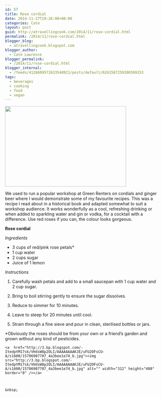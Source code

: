 ```yaml
---
id: 57
title: Rose cordial
date: 2014-11-27T19:26:00+00:00
categories: Cate
layout: post
guid: http://atravellingcook.com/2014/11/rose-cordial.html
permalink: /2014/11/rose-cordial.html
blogger_blog:
  - atravellingcook.blogspot.com
blogger_author:
  - Cate Lawrence
blogger_permalink:
  - /2014/11/rose-cordial.html
blogger_internal:
  - /feeds/4126609572633548921/posts/default/6261567259208369153
tags:
  - beverages
  - cooking
  - food
  - vegan
---
```


  <a  href="http://3.bp.blogspot.com/-azc2h814nPE/VHdOzgcjjxI/AAAAAAAAKIY/fkF1emB1wFY/s1600/15704620540_f309a02511_b.jpg"><img src="http://3.bp.blogspot.com/-azc2h814nPE/VHdOzgcjjxI/AAAAAAAAKIY/fkF1emB1wFY/s1600/15704620540_f309a02511_b.jpg" alt="" width="400" height="266" border="0" /></a>








We used to run a popular workshop at Green Renters on cordials and ginger beer where I would demonstrate some of my favourite recipes. This was a recipe I read about in a historical book and adapted somewhat to suit a workshop audience. It works wonderfully as a cool, refreshing drinking or when added to sparkling water and gin or vodka, for a cocktail with a difference. Use red roses if you can, the colour looks gorgeous.



**Rose cordial**

_Ingredients_

  * 3 cups of red/pink rose petals*
  * 1 cup water
  * 2 cups sugar
  * Juice of 1 lemon





  <i>Instructions</i>


  1. <div style="clear: both; display: inline !important; text-align: center;">
      Carefully wash petals and add to a small saucepan with 1 cup water and 2 cup sugar.
    

  2. Bring to boil stirring gently to ensure the sugar dissolves.
  3. Reduce to simmer for 10 minutes.
  4. Leave to steep for 20 minutes until cool.
  5. Strain through a fine sieve and pour in clean, sterilised bottles or jars.


  *Obviously the roses should be from your own or a friend&#8217;s garden and grown without any kind of pesticides. 
  
  
    <a  href="http://3.bp.blogspot.com/-ItedpYM17sk/VHdsW8p2OLI/AAAAAAAAKJE/uFU2OFsCU-A/s1600/15706907707_4a3bee1e74_b.jpg"><img src="http://3.bp.blogspot.com/-ItedpYM17sk/VHdsW8p2OLI/AAAAAAAAKJE/uFU2OFsCU-A/s1600/15706907707_4a3bee1e74_b.jpg" alt="" width="312" height="400" border="0" /></a>
  
  
  
    &nbsp;
  
